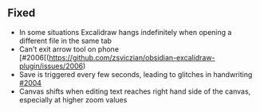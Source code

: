 ## Fixed
- In some situations Excalidraw hangs indefinitely when opening a different file in the same tab
- Can't exit arrow tool on phone [#2006[(https://github.com/zsviczian/obsidian-excalidraw-plugin/issues/2006)
- Save is triggered every few seconds, leading to glitches in handwriting [#2004](https://github.com/zsviczian/obsidian-excalidraw-plugin/issues/2004)
- Canvas shifts when editing text reaches right hand side of the canvas, especially at higher zoom values
